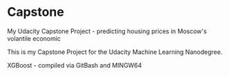 # Capstone
My Udacity Capstone Project - predicting housing prices in Moscow's volantile economic

This is my Capstone Project for the Udacity Machine Learning Nanodegree.

XGBoost - compiled via GitBash and MINGW64 
